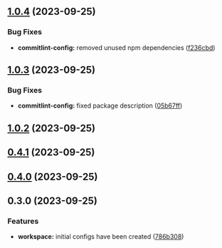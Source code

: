 ## [1.0.4](https://github.com/Yurchishin/anylint/compare/commitlint-config-v1.0.3...commitlint-config-v1.0.4) (2023-09-25)

### Bug Fixes

- **commitlint-config:** removed unused npm dependencies ([f236cbd](https://github.com/Yurchishin/anylint/commit/f236cbd8ff52f86d6dfd0302803cc6c07e601bd7))

## [1.0.3](https://github.com/Yurchishin/anylint/compare/commitlint-config-v1.0.2...commitlint-config-v1.0.3) (2023-09-25)

### Bug Fixes

- **commitlint-config:** fixed package description ([05b67ff](https://github.com/Yurchishin/anylint/commit/05b67ff25bf554a22ad8ca28d67ec506aa732f40))

## [1.0.2](https://github.com/Yurchishin/anylint/compare/commitlint-config-v0.4.1...commitlint-config-v1.0.2) (2023-09-25)

## [0.4.1](https://github.com/Yurchishin/anylint/compare/commitlint-config-v0.4.0...commitlint-config-v0.4.1) (2023-09-25)

## [0.4.0](https://github.com/Yurchishin/anylint/compare/commitlint-config-v0.3.1...commitlint-config-v0.4.0) (2023-09-25)

## 0.3.0 (2023-09-25)

### Features

- **workspace:** initial configs have been created ([786b308](https://github.com/Yurchishin/anylint/commit/4cb568a744e417a749644a8df5be243db2a9861f))
